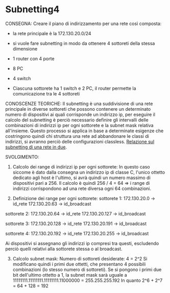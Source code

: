 # Subnetting4

CONSEGNA:
Creare il piano di indirizzamento per una rete così composta:
- la rete principale è la 172.130.20.0/24
- si vuole fare subnetting in modo da ottenere 4 sottoreti della stessa dimensione

- 1 router con 4 porte
- 8 PC
- 4 switch
- Ciascuna sottorete ha 1 switch e 2 PC, il router permette la comunicazione tra le 4 sottoreti

CONOSCENZE TEORICHE: Il subnetting è una suddivisione di una rete principale in diverse sottoreti che possono contenere un determinato numero di dispositivi ai quali corrisponde un indirizzo ip, per eseguire il calcolo del subnetting è perciò necessario definire gli intervalli delle combinazioni di indirizzi ip per ogni sottorete e la subnet mask relativa all'insieme. Questo processo si applica in base a determinate esigenze che costringono quindi chi struttura una rete ad abbandonare le classi di indirizzi, si avranno perciò delle configurazioni classless. [Relazione sul subnetting di una rete in due](https://github.com/alicefgl/Subnetting/blob/main/README.md).

SVOLGIMENTO:
1) Calcolo dei range di indirizzi ip per ogni sottorete:
In questo caso siccome è dato dalla consegna un indirizzo ip di classe C, l'unico ottetto dedicato agli host è l'ultimo, si avrà quindi un numero massimo di dispositivi pari a 256.
Il calcolo è quindi 256 / 4 = 64 =>  i range di indirizzi corrispondono ad una rete diversa ogni 64 combinazioni.

2) Definizione dei range per ogni sottorete:
sottorete 1:
172.130.20.0  -> id_rete
172.130.20.63  -> id_broadcast

sottorete 2:
172.130.20.64 -> id_rete
172.130.20.127  -> id_broadcast

sottorete 3:
172.130.20.128  -> id_rete
172.130.20.191  -> id_broadcast

sottorete 4:
172.130.20.192  -> id_rete
172.130.20.255  -> id_broadcast

Ai dispositivi si assegnano gli indirizzi ip compresi tra questi, escludendo perciò quelli relativi alla sottorete stessa o al broadcast.

3) Calcolo subnet mask:
Numero di sottoreti desiderate: 4 = 2^2
Si modificano quindi i primi due ottetti, che presentano 4 possibili combinazioni (lo stesso numero di sottoreti).
Se si pongono i primi due bit dell'ultimo ottetto a 1, la subnet mask sarà uguale a 11111111.11111111.11111111.11000000 = 255.255.255.192
In quanto 2^6 + 2^7 = 64 + 128 = 192
